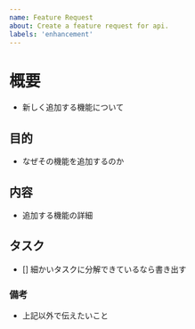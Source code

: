 ```yaml
---
name: Feature Request
about: Create a feature request for api.
labels: 'enhancement'
---
```


# 概要

- 新しく追加する機能について

## 目的

- なぜその機能を追加するのか

## 内容

- 追加する機能の詳細

## タスク

- [] 細かいタスクに分解できているなら書き出す

### 備考

- 上記以外で伝えたいこと
